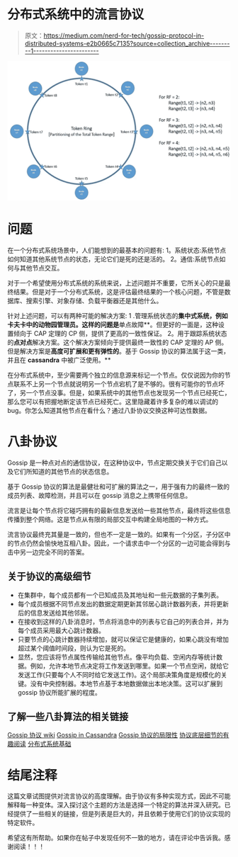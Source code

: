 # 分布式系统中的流言协议

> 原文：<https://medium.com/nerd-for-tech/gossip-protocol-in-distributed-systems-e2b0665c7135?source=collection_archive---------1----------------------->

![](img/e305f45c8dc402690014555e7b058f68.png)

# 问题

在一个分布式系统场景中，人们能想到的最基本的问题有:
1。系统状态:系统节点如何知道其他系统节点的状态，无论它们是死的还是活的。
2。通信:系统节点如何与其他节点交互。

对于一个希望使用分布式系统的系统来说，上述问题并不重要，它所关心的只是最终结果。但是对于一个分布式系统，这是评估最终结果的一个核心问题，不管是数据库、搜索引擎、对象存储、负载平衡器还是其他什么。

针对上述问题，可以有两种可能的解决方案:
1 .管理系统状态的**集中式系统，例如卡夫卡中的动物园管理员。这样的问题是**单点故障**。但更好的一面是，这种设置倾向于 CAP 定理的 CP 侧，提供了更高的一致性保证。
2。用于跟踪系统状态的**点对点**解决方案。这个解决方案倾向于提供最终一致性的 CAP 定理的 AP 侧。但是解决方案是**高度可扩展和更有弹性的**。基于 Gossip 协议的算法属于这一类，并且在 **cassandra** 中被广泛使用。**

在分布式系统中，至少需要两个独立的信息源来标记一个节点。仅仅说因为你的节点联系不上另一个节点就说明另一个节点宕机了是不够的。很有可能你的节点坏了，另一个节点没事。但是，如果系统中的其他节点也发现另一个节点已经死亡，那么您可以有把握地断定该节点已经死亡。这里隐藏着许多复杂的难以调试的 bug。你怎么知道其他节点在看什么？通过八卦协议交换这种可达性数据。

# 八卦协议

Gossip 是一种点对点的通信协议，在这种协议中，节点定期交换关于它们自己以及它们所知道的其他节点的状态信息。

基于 Gossip 协议的算法是最健壮和可扩展的算法之一，用于强有力的最终一致的成员列表、故障检测，并且可以在 gossip 消息之上携带任何信息。

流言是让每个节点将它碰巧拥有的最新信息发送给一些其他节点，最终将这些信息传播到整个网络。这是节点从有限的局部交互中构建全局地图的一种方式。

流言协议最终充其量是一致的，但也不一定是一致的。如果有一个分区，子分区中的节点仍然会愉快地互相八卦。因此，一个请求击中一个分区的一边可能会得到与击中另一边完全不同的答案。

## 关于协议的高级细节

*   在集群中，每个成员都有一个已知成员及其地址和一些元数据的子集列表。
*   每个成员根据不同节点发出的数据定期更新其邻居心跳计数器列表，并将更新后的信息发送给其他邻居。
*   在接收到这样的八卦消息时，节点将消息中的列表与它自己的列表合并，并为每个成员采用最大心跳计数器。
*   只要节点的心跳计数器持续增加，就可以保证它是健康的，如果心跳没有增加超过某个阈值时间段，则认为它是死的。
*   显然，您应该将节点属性传输给其他节点。像平均负载、空闲内存等统计数据。例如，允许本地节点决定将工作发送到哪里。如果一个节点空闲，就给它发送工作(只要每个人不同时给它发送工作)。这个局部决策角度是规模化的关键。没有中央控制器。本地节点基于本地数据做出本地决策。这可以扩展到 gossip 协议所能扩展的程度。

## 了解一些八卦算法的相关链接

[Gossip 协议 wiki](https://en.wikipedia.org/wiki/Gossip_protocol) [Gossip in Cassandra](https://cwiki.apache.org/confluence/display/cassandra/ArchitectureGossip)
[Gossip 协议的局限性](https://dl.acm.org/doi/10.1145/1317379.1317382)
[协议底层细节的有趣阅读](https://managementfromscratch.wordpress.com/2016/04/01/introduction-to-gossip/#strength)
[分布式系统基础](https://www.baeldung.com/cs/distributed-systems-guide)

# 结尾注释

这篇文章试图提供对流言协议的高度理解。由于协议有多种实现方式，因此不可能解释每一种变体。深入探讨这个主题的方法是选择一个特定的算法并深入研究。已经提供了一些相关的链接，但是列表是巨大的，并且依赖于使用它们的协议实现的特定软件。

希望这有所帮助。如果你在帖子中发现任何不一致的地方，请在评论中告诉我。感谢阅读！！！